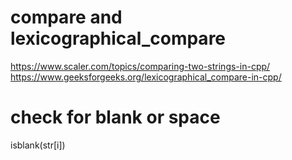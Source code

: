 # compare and lexicographical_compare

https://www.scaler.com/topics/comparing-two-strings-in-cpp/
https://www.geeksforgeeks.org/lexicographical_compare-in-cpp/

# check for blank or space
isblank(str[i])
